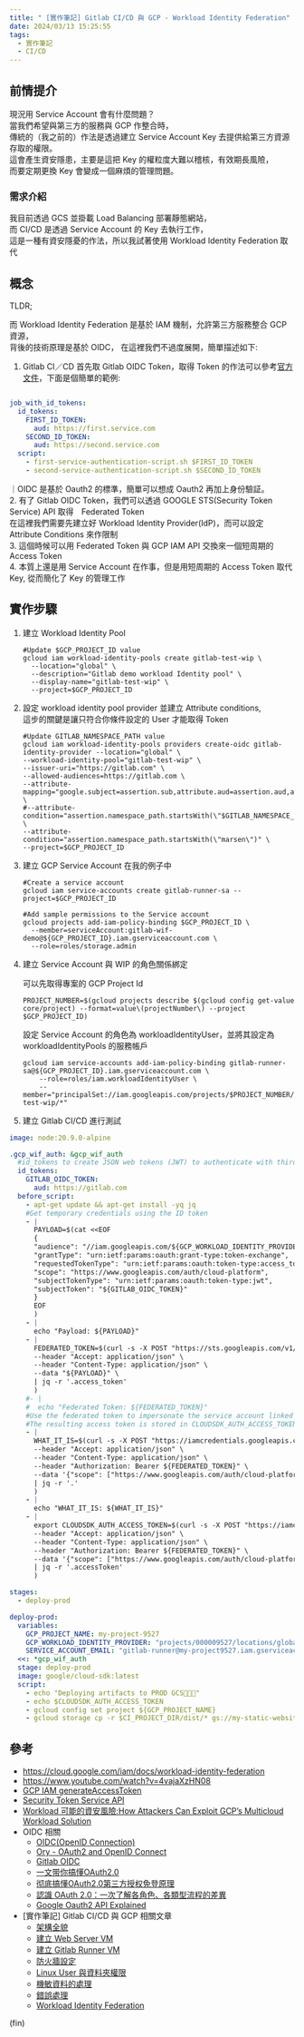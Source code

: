 ```yaml
---
title: " [實作筆記] Gitlab CI/CD 與 GCP - Workload Identity Federation"
date: 2024/03/13 15:25:55
tags:
  - 實作筆記
  - CI/CD
---
```

## 前情提介

現況用 Service Account 會有什麼問題？  
當我們希望與第三方的服務與 GCP 作整合時，  
傳統的（我之前的）作法是透過建立 Service Account Key 去提供給第三方資源存取的權限。  
這會產生資安隱患，主要是這把 Key 的權粒度大難以稽核，有效期長風險，  
而要定期更換 Key 會變成一個麻煩的管理問題。

### 需求介紹

我目前透過 GCS 並掛載 Load Balancing 部署靜態網站，  
而 CI/CD 是透過 Service Account 的 Key 去執行工作，  
這是一種有資安隱憂的作法，所以我試著使用 Workload Identity Federation 取代

## 概念

TLDR;

而 Workload Identity Federation 是基於 IAM 機制，允許第三方服務整合 GCP 資源，  
背後的技術原理是基於 OIDC， 在這裡我們不過度展開，簡單描述如下:

1. Gitlab CI／CD 首先取 Gitlab OIDC Token，取得 Token 的作法可以參考[官方文件](https://docs.gitlab.com/ee/ci/secrets/id_token_authentication.html)，下面是個簡單的範例:

  ```yaml

  job_with_id_tokens:
    id_tokens:
      FIRST_ID_TOKEN:
        aud: https://first.service.com
      SECOND_ID_TOKEN:
        aud: https://second.service.com
    script:
      - first-service-authentication-script.sh $FIRST_ID_TOKEN
      - second-service-authentication-script.sh $SECOND_ID_TOKEN
  ```

  ｜OIDC 是基於 Oauth2 的標準，簡單可以想成 Oauth2 再加上身份驗証。  
2. 有了  Gitlab OIDC Token，我們可以透過 GOOGLE STS(Security Token Service) API 取得　Federated Token  
  在這裡我們需要先建立好 Workload Identity Provider(IdP)，而可以設定 Attribute Conditions 來作限制  
3. 這個時候可以用 Federated Token 與 GCP IAM API 交換來一個短周期的 Access Token  
4. 本質上還是用 Service Account 在作事，但是用短周期的 Access Token 取代 Key, 從而簡化了 Key 的管理工作  

## 實作步驟

1. 建立 Workload Identity Pool

    ```shell
    #Update $GCP_PROJECT_ID value
    gcloud iam workload-identity-pools create gitlab-test-wip \
      --location="global" \
      --description="Gitlab demo workload Identity pool" \
      --display-name="gitlab-test-wip" \
      --project=$GCP_PROJECT_ID
    ```

2. 設定 workload identity pool provider 並建立 Attribute conditions,  
這步的關鍵是讓只符合你條件設定的 User 才能取得 Token

    ```shell
    #Update GITLAB_NAMESPACE_PATH value
    gcloud iam workload-identity-pools providers create-oidc gitlab-identity-provider --location="global" \
    --workload-identity-pool="gitlab-test-wip" \
    --issuer-uri="https://gitlab.com" \
    --allowed-audiences=https://gitlab.com \
    --attribute-mapping="google.subject=assertion.sub,attribute.aud=assertion.aud,attribute.project_path=assertion.project_path,attribute.project_id=assertion.project_id,attribute.namespace_id=assertion.namespace_id,attribute.namespace_path=assertion.namespace_path,attribute.user_email=assertion.user_email,attribute.ref=assertion.ref,attribute.ref_type=assertion.ref_type" \
    #--attribute-condition="assertion.namespace_path.startsWith(\"$GITLAB_NAMESPACE_PATH\")" \
    --attribute-condition="assertion.namespace_path.startsWith(\"marsen\")" \
    --project=$GCP_PROJECT_ID
    ```

3. 建立 GCP Service Account
在我的例子中

    ```shell
    #Create a service account
    gcloud iam service-accounts create gitlab-runner-sa --project=$GCP_PROJECT_ID

    #Add sample permissions to the Service account
    gcloud projects add-iam-policy-binding $GCP_PROJECT_ID \
      --member=serviceAccount:gitlab-wif-demo@${GCP_PROJECT_ID}.iam.gserviceaccount.com \
      --role=roles/storage.admin
    ```

4. 建立 Service Account 與 WIP 的角色關係綁定

    可以先取得專案的 GCP Project Id

    ```shell
    PROJECT_NUMBER=$(gcloud projects describe $(gcloud config get-value core/project) --format=value\(projectNumber\) --project $GCP_PROJECT_ID)
    ```

    設定 Service Account 的角色為 workloadIdentityUser，並將其設定為 workloadIdentityPools 的服務帳戶

    ```shell
    gcloud iam service-accounts add-iam-policy-binding gitlab-runner-sa@${GCP_PROJECT_ID}.iam.gserviceaccount.com \
        --role=roles/iam.workloadIdentityUser \
        --member="principalSet://iam.googleapis.com/projects/$PROJECT_NUMBER/locations/global/workloadIdentityPools/gitlab-test-wip/*"
    ```

5. 建立 Gitlab CI/CD 進行測試

```yaml
image: node:20.9.0-alpine

.gcp_wif_auth: &gcp_wif_auth
  #id_tokens to create JSON web tokens (JWT) to authenticate with third party services.This replaces the CI_JOB_JWT_V2
  id_tokens:
    GITLAB_OIDC_TOKEN:
      aud: https://gitlab.com
  before_script:
    - apt-get update && apt-get install -yq jq
    #Get temporary credentials using the ID token
    - |
      PAYLOAD=$(cat <<EOF
      {
      "audience": "//iam.googleapis.com/${GCP_WORKLOAD_IDENTITY_PROVIDER}",
      "grantType": "urn:ietf:params:oauth:grant-type:token-exchange",
      "requestedTokenType": "urn:ietf:params:oauth:token-type:access_token",
      "scope": "https://www.googleapis.com/auth/cloud-platform",
      "subjectTokenType": "urn:ietf:params:oauth:token-type:jwt",
      "subjectToken": "${GITLAB_OIDC_TOKEN}"
      }
      EOF
      )
    - |
      echo "Payload: ${PAYLOAD}"
    - |
      FEDERATED_TOKEN=$(curl -s -X POST "https://sts.googleapis.com/v1/token" \
      --header "Accept: application/json" \
      --header "Content-Type: application/json" \
      --data "${PAYLOAD}" \
      | jq -r '.access_token'
      )
    #- | 
    #  echo "Federated Token: ${FEDERATED_TOKEN}"
    #Use the federated token to impersonate the service account linked to workload identity pool
    #The resulting access token is stored in CLOUDSDK_AUTH_ACCESS_TOKEN environment variable and this will be passed to the gcloud CLI
    - |
      WHAT_IT_IS=$(curl -s -X POST "https://iamcredentials.googleapis.com/v1/projects/-/serviceAccounts/${SERVICE_ACCOUNT_EMAIL}:generateAccessToken" \
      --header "Accept: application/json" \
      --header "Content-Type: application/json" \
      --header "Authorization: Bearer ${FEDERATED_TOKEN}" \
      --data '{"scope": ["https://www.googleapis.com/auth/cloud-platform"]}' \
      | jq -r '.'
      )
    - |
      echo "WHAT_IT_IS: ${WHAT_IT_IS}"
    - |
      export CLOUDSDK_AUTH_ACCESS_TOKEN=$(curl -s -X POST "https://iamcredentials.googleapis.com/v1/projects/-/serviceAccounts/${SERVICE_ACCOUNT_EMAIL}:generateAccessToken" \
      --header "Accept: application/json" \
      --header "Content-Type: application/json" \
      --header "Authorization: Bearer ${FEDERATED_TOKEN}" \
      --data '{"scope": ["https://www.googleapis.com/auth/cloud-platform"]}' \
      | jq -r '.accessToken'
      )

stages:
  - deploy-prod

deploy-prod:
  variables:
    GCP_PROJECT_NAME: my-project-9527
    GCP_WORKLOAD_IDENTITY_PROVIDER: "projects/000009527/locations/global/workloadIdentityPools/gitlab-test-wip/providers/gitlab-identity-provider"
    SERVICE_ACCOUNT_EMAIL: "gitlab-runner@my-project9527.iam.gserviceaccount.com"
  <<: *gcp_wif_auth
  stage: deploy-prod
  image: google/cloud-sdk:latest
  script:
    - echo "Deploying artifacts to PROD GCS🚀🚀🚀"
    - echo $CLOUDSDK_AUTH_ACCESS_TOKEN
    - gcloud config set project ${GCP_PROJECT_NAME}
    - gcloud storage cp -r $CI_PROJECT_DIR/dist/* gs://my-static-website/

```

## 參考

- <https://cloud.google.com/iam/docs/workload-identity-federation>
- <https://www.youtube.com/watch?v=4vajaXzHN08>
- [GCP IAM generateAccessToken](https://cloud.google.com/iam/docs/reference/credentials/rest/v1/projects.serviceAccounts/generateAccessToken)
- [Security Token Service API](https://cloud.google.com/iam/docs/reference/sts/rest)
- [Workload 可能的資安風險:How Attackers Can Exploit GCP’s Multicloud Workload Solution](https://ermetic.com/blog/gcp/how-attackers-can-exploit-gcps-multicloud-workload-solution/)
- OIDC 相關
  - [OIDC(OpenID Connection)](https://hackmd.io/@Burgess/rkjLdxbmU#)
  - [Ory - OAuth2 and OpenID Connect](https://www.ory.sh/docs/oauth2-oidc)
  - [Gitlab OIDC](https://docs.gitlab.com/ee/ci/cloud_services/google_cloud/)
  - [一文带你搞懂OAuth2.0](https://juejin.cn/post/7175385017479069754?from=search-suggest)
  - [彻底搞懂OAuth2.0第三方授权免登原理](https://juejin.cn/post/7340481613144293395)
  - [認識 OAuth 2.0：一次了解各角色、各類型流程的差異](https://www.technice.com.tw/experience/12520/)
  - [Google Oauth2 API Explained](https://medium.com/@pumudu88/google-oauth2-api-explained-dbb84ff97079)
- [實作筆記] Gitlab CI/CD 與 GCP 相關文章
  - [架構全貌](https://blog.marsen.me/2023/04/13/2023/gitlab_ci_and_gcp_vm/)
  - [建立 Web Server VM](https://blog.marsen.me/2023/04/14/2023/gitlab_ci_and_gcp_vm_create_server/)
  - [建立 Gitlab Runner VM](https://blog.marsen.me/2023/04/14/2023/gitlab_ci_and_gcp_vm_cretae_runner/)
  - [防火牆設定](https://blog.marsen.me/2023/04/14/2023/gitlab_ci_and_gcp_vm_firewall/)
  - [Linux User 與資料夾權限](https://blog.marsen.me/2023/04/24/2023/gitlab_ci_and_gcp_vm_account/)
  - [機敏資料的處理](https://blog.marsen.me/2023/05/29/2023/gitlab_ci_and_gcp_vm_secret_config/)
  - [錯誤處理](https://blog.marsen.me/2023/11/16/2023/gitlab_ci_error_handle/)
  - [Workload Identity Federation](https://blog.marsen.me/2024/03/13/2024/gitlab_ci_and_gcp_workload_federation/)

(fin)

